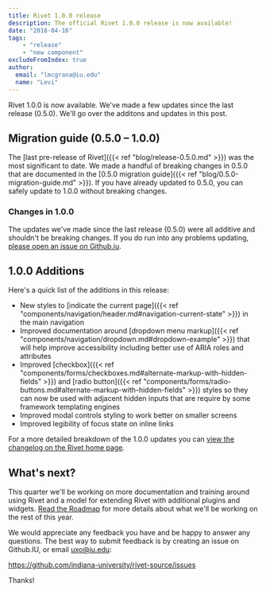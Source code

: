 ```yaml
---
title: Rivet 1.0.0 release
description: The official Rivet 1.0.0 release is now available!
date: "2018-04-16"
tags:
    - "release"
    - "new component"
excludeFromIndex: true
author:
  email: "lmcgrana@iu.edu"
  name: "Levi"
---
```

Rivet 1.0.0 is now available. We've made a few updates since the last release (0.5.0). We'll go over the additons and updates in this post.

## Migration guide (0.5.0 – 1.0.0)
The [last pre-release of Rivet]({{< ref "blog/release-0.5.0.md" >}}) was the most significant to date. We made a handful of breaking changes in 0.5.0 that are documented in the [0.5.0 migration guide]({{< ref "blog/0.5.0-migration-guide.md" >}}). If you have already updated to 0.5.0, you can safely update to 1.0.0 without breaking changes.

<div class="rvt-alert rvt-alert--info rvt-m-bottom-md rvt-m-top-sm">
    <h3 class="rvt-alert__title" id="warning-alert-title">Changes in 1.0.0</h3>
    <p class="rvt-alert__message">The updates we've made since the last release (0.5.0) were all additive and shouldn't be breaking changes. If you do run into any problems updating, <a href="https://github.com/indiana-university/rivet-source/issues">please open an issue on Github.iu</a>.</p>
</div>

## 1.0.0 Additions
Here's a quick list of the additions in this release:

- New styles to [indicate the current page]({{< ref "components/navigation/header.md#navigation-current-state" >}}) in the main navigation
- Improved documentation around [dropdown menu markup]({{< ref "components/navigation/dropdown.md#dropdown-example" >}}) that will help improve accessibility including better use of ARIA roles and attributes
- Improved [checkbox]({{< ref "components/forms/checkboxes.md#alternate-markup-with-hidden-fields" >}}) and [radio button]({{< ref "components/forms/radio-buttons.md#alternate-markup-with-hidden-fields" >}}) styles so they can now be used with adjacent hidden inputs that are require by some framework templating engines
- Improved modal controls styling to work better on smaller screens
- Improved legibility of focus state on inline links

For a more detailed breakdown of the 1.0.0 updates you can [view the changelog on the Rivet home page](../../#changelog).

## What's next?
This quarter we'll be working on more documentation and training around using Rivet and a model for extending Rivet with additional plugins and widgets. [Read the Roadmap](../../#roadmap) for more details about what we'll be working on the rest of this year.

We would appreciate any feedback you have and be happy to answer any questions. The best way to submit feedback is by creating an issue on Github.IU, or email uxo@iu.edu:

https://github.com/indiana-university/rivet-source/issues

Thanks!